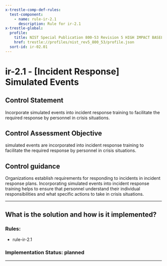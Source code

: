 ```yaml
---
x-trestle-comp-def-rules:
  test-component:
    - name: rule-ir-2.1
      description: Rule for ir-2.1
x-trestle-global:
  profile:
    title: NIST Special Publication 800-53 Revision 5 HIGH IMPACT BASELINE
    href: trestle://profiles/nist_rev5_800_53/profile.json
  sort-id: ir-02.01
---
```


# ir-2.1 - \[Incident Response\] Simulated Events

## Control Statement

Incorporate simulated events into incident response training to facilitate the required response by personnel in crisis situations.

## Control Assessment Objective

simulated events are incorporated into incident response training to facilitate the required response by personnel in crisis situations.

## Control guidance

Organizations establish requirements for responding to incidents in incident response plans. Incorporating simulated events into incident response training helps to ensure that personnel understand their individual responsibilities and what specific actions to take in crisis situations.

______________________________________________________________________

## What is the solution and how is it implemented?

<!-- For implementation status enter one of: implemented, partial, planned, alternative, not-applicable -->

<!-- Note that the list of rules under ### Rules: is read-only and changes will not be captured after assembly to JSON -->

<!-- Add control implementation description here for control: ir-2.1 -->

### Rules:

  - rule-ir-2.1

### Implementation Status: planned

______________________________________________________________________
